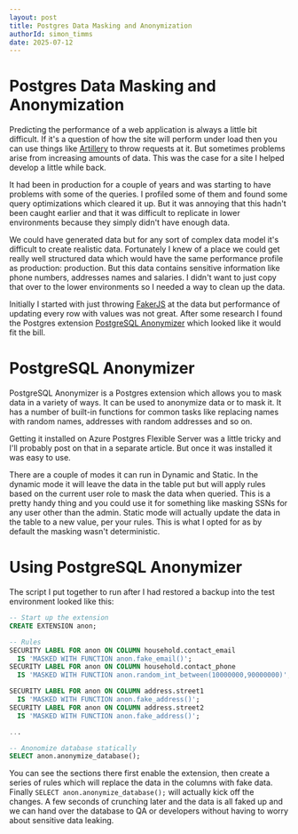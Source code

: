 ```yaml
---
layout: post
title: Postgres Data Masking and Anonymization
authorId: simon_timms
date: 2025-07-12
---
```


# Postgres Data Masking and Anonymization

Predicting the performance of a web application is always a little bit difficult. If it's a question of how the site will perform under load then you can use things like [Artillery](https://www.aspnetmonsters.com/2019/08/monsters-weekly%5Cep126/) to throw requests at it. But sometimes problems arise from increasing amounts of data. This was the case for a site I helped develop a little while back.

It had been in production for a couple of years and was starting to have problems with some of the queries. I profiled some of them and found some query optimizations which cleared it up. But it was annoying that this hadn't been caught earlier and that it was difficult to replicate in lower environments because they simply didn't have enough data.

We could have generated data but for any sort of complex data model it's difficult to create realistic data. Fortunately I knew of a place we could get really well structured data which would have the same performance profile as production: production. But this data contains sensitive information like phone numbers, addresses names and salaries. I didn't want to just copy that over to the lower environments so I needed a way to clean up the data. 

Initially I started with just throwing [FakerJS](https://fakerjs.dev/) at the data but performance of updating every row with values was not great. After some research I found the Postgres extension [PostgreSQL Anonymizer](https://postgresql-anonymizer.readthedocs.io/en/stable/) which looked like it would fit the bill.

# PostgreSQL Anonymizer

PostgreSQL Anonymizer is a Postgres extension which allows you to mask data in a variety of ways. It can be used to anonymize data or to mask it. It has a number of built-in functions for common tasks like replacing names with random names, addresses with random addresses and so on.

Getting it installed on Azure Postgres Flexible Server was a little tricky and I'll probably post on that in a separate article. But once it was installed it was easy to use. 

There are a couple of modes it can run in Dynamic and Static. In the dynamic mode it will leave the data in the table put but will apply rules based on the current user role to mask the data when queried. This is a pretty handy thing and you could use it for something like masking SSNs for any user other than the admin. Static mode will actually update the data in the table to a new value, per your rules. This is what I opted for as by default the masking wasn't deterministic. 

# Using PostgreSQL Anonymizer

The script I put together to run after I had restored a backup into the test environment looked like this:

```sql
-- Start up the extension
CREATE EXTENSION anon;

-- Rules
SECURITY LABEL FOR anon ON COLUMN household.contact_email
  IS 'MASKED WITH FUNCTION anon.fake_email()';
SECURITY LABEL FOR anon ON COLUMN household.contact_phone
  IS 'MASKED WITH FUNCTION anon.random_int_between(10000000,90000000)';

SECURITY LABEL FOR anon ON COLUMN address.street1
  IS 'MASKED WITH FUNCTION anon.fake_address()';
SECURITY LABEL FOR anon ON COLUMN address.street2
  IS 'MASKED WITH FUNCTION anon.fake_address()';

...

-- Anonomize database statically
SELECT anon.anonymize_database();
```

You can see the sections there first enable the extension, then create a series of rules which will replace the data in the columns with fake data. Finally  `SELECT anon.anonymize_database();` will actually kick off the changes. A few seconds of crunching later and the data is all faked up and we can hand over the database to QA or developers without having to worry about sensitive data leaking. 